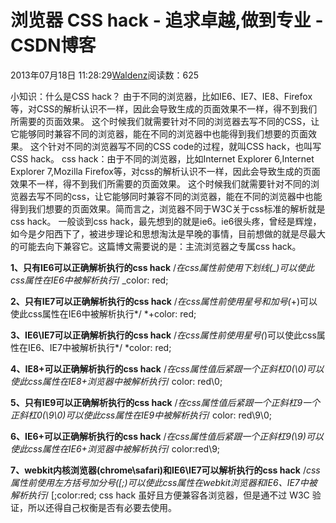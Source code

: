 
# 浏览器 CSS hack - 追求卓越,做到专业 - CSDN博客


2013年07月18日 11:28:29[Waldenz](https://me.csdn.net/enter89)阅读数：625


小知识：什么是CSS hack？
由于不同的浏览器，比如IE6、IE7、IE8、Firefox等，对CSS的解析认识不一样，因此会导致生成的页面效果不一样，得不到我们所需要的页面效果。
这个时候我们就需要针对不同的浏览器去写不同的CSS，让它能够同时兼容不同的浏览器，能在不同的浏览器中也能得到我们想要的页面效果。
这个针对不同的浏览器写不同的CSS code的过程，就叫CSS hack，也叫写CSS hack。
css hack：由于不同的浏览器，比如Internet Explorer 6,Internet Explorer 7,Mozilla Firefox等，对css的解析认识不一样，因此会导致生成的页面效果不一样，得不到我们所需要的页面效果。 这个时候我们就需要针对不同的浏览器去写不同的css，让它能够同时兼容不同的浏览器，能在不同的浏览器中也能得到我们想要的页面效果。简而言之，浏览器不同于W3C关于css标准的解析就是css hack。
一般谈到css hack，最先想到的就是ie6。ie6很头疼，曾经是辉煌，如今是夕阳西下了，被进步理论和思想淘汰是早晚的事情，目前想做的就是尽最大的可能去向下兼容它。这篇博文需要说的是：主流浏览器之专属css hack。

**1、只有IE6可以正确解析执行的css hack**
/*在css属性前使用下划线(_)可以使此css属性在IE6中被解析执行*/
_color: red;

**2、只有IE7可以正确解析执行的css hack**
/*在css属性前使用星号和加号(*+)可以使此css属性在IE6中被解析执行*/
*+color: red;

**3、IE6\IE7可以正确解析执行的css hack**
/*在css属性前使用星号(*)可以使此css属性在IE6、IE7中被解析执行*/
*color: red;

**4、IE8+可以正确解析执行的css hack**
/*在css属性值后紧跟一个正斜杠0(\0)可以使此css属性在IE8+浏览器中被解析执行*/
color: red\0;

**5、只有IE9可以正确解析执行的css hack**
/*在css属性值后紧跟一个正斜杠9一个正斜杠0(\9\0)可以使此css属性在IE9中被解析执行*/
color: red\9\0;

**6、IE6+可以正确解析执行的css hack**
/*在css属性值后紧跟一个正斜杠9(\9)可以使此css属性在IE6+浏览器中被解析执行*/
color:red\9;

**7、webkit内核浏览器(chrome\safari)和IE6\IE7可以解析执行的css hack**
/*css属性前使用左方括号加分号([;)可以使此css属性在webkit浏览器和IE6、IE7中被解析执行*/
[;color:red;
css hack 虽好且方便兼容各浏览器，但是通不过 W3C 验证，所以还得自己权衡是否有必要去使用。



